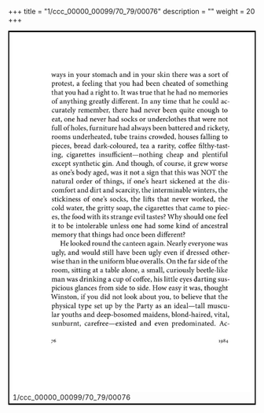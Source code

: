 +++
title = "1/ccc_00000_00099/70_79/00076"
description = ""
weight = 20
+++

<table style="border:2px solid black;max-width:800px;max-height:800px;" 
><tr><td>
<img class="center-fit-jpg"
src="/jpg_/out_jpg_1984__076.jpg">
1/ccc_00000_00099/70_79/00076
</img></td></tr></table>
